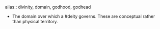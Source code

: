 alias:: divinity, domain, godhood, godhead

- The domain over which a #deity governs. These are conceptual rather than physical territory.